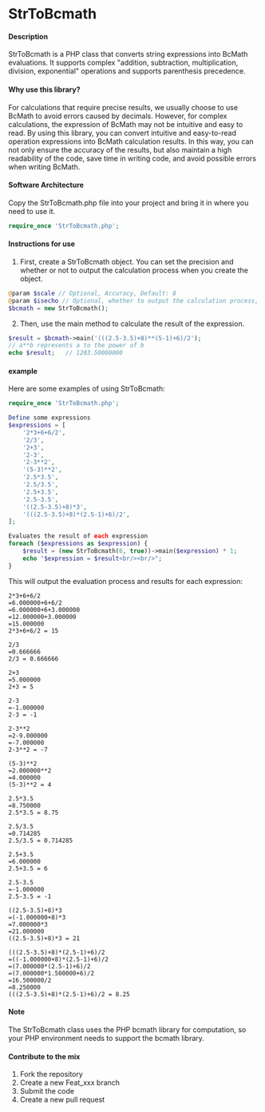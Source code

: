 # StrToBcmath

#### Description

StrToBcmath is a PHP class that converts string expressions into BcMath evaluations. It supports complex "addition, subtraction, multiplication, division, exponential" operations and supports parenthesis precedence.

#### Why use this library?

For calculations that require precise results, we usually choose to use BcMath to avoid errors caused by decimals. However, for complex calculations, the expression of BcMath may not be intuitive and easy to read. By using this library, you can convert intuitive and easy-to-read operation expressions into BcMath calculation results. In this way, you can not only ensure the accuracy of the results, but also maintain a high readability of the code, save time in writing code, and avoid possible errors when writing BcMath.

#### Software Architecture

Copy the StrToBcmath.php file into your project and bring it in where you need to use it.

```php
require_once 'StrToBcmath.php';
```

#### Instructions for use

1. First, create a StrToBcmath object. You can set the precision and whether or not to output the calculation process when you create the object.

```php
@param $scale // Optional, Accuracy, Default: 8
@param $isecho // Optional, whether to output the calculation process, default value: false
$bcmath = new StrToBcmath();
```

2. Then, use the main method to calculate the result of the expression.

```php
$result = $bcmath->main('(((2.5-3.5)+8)**(5-1)+6)/2');
// a**b represents a to the power of b
echo $result;   // 1203.50000000
```

#### example

Here are some examples of using StrToBcmath:

```php
require_once 'StrToBcmath.php';

Define some expressions
$expressions = [
    '2*3+6+6/2',
    '2/3',
    '2+3',
    '2-3',
    '2-3**2',
    '(5-3)**2',
    '2.5*3.5',
    '2.5/3.5',
    '2.5+3.5',
    '2.5-3.5',
    '((2.5-3.5)+8)*3',
    '(((2.5-3.5)+8)*(2.5-1)+6)/2',
];

Evaluates the result of each expression
foreach ($expressions as $expression) {
    $result = (new StrToBcmath(6, true))->main($expression) * 1;
    echo "$expression = $result<br/><br/>";
}
```

This will output the evaluation process and results for each expression:

```
2*3+6+6/2
=6.000000+6+6/2
=6.000000+6+3.000000
=12.000000+3.000000
=15.000000
2*3+6+6/2 = 15

2/3
=0.666666
2/3 = 0.666666

2+3
=5.000000
2+3 = 5

2-3
=-1.000000
2-3 = -1

2-3**2
=2-9.000000
=-7.000000
2-3**2 = -7

(5-3)**2
=2.000000**2
=4.000000
(5-3)**2 = 4

2.5*3.5
=8.750000
2.5*3.5 = 8.75

2.5/3.5
=0.714285
2.5/3.5 = 0.714285

2.5+3.5
=6.000000
2.5+3.5 = 6

2.5-3.5
=-1.000000
2.5-3.5 = -1

((2.5-3.5)+8)*3
=(-1.000000+8)*3
=7.000000*3
=21.000000
((2.5-3.5)+8)*3 = 21

(((2.5-3.5)+8)*(2.5-1)+6)/2
=((-1.000000+8)*(2.5-1)+6)/2
=(7.000000*(2.5-1)+6)/2
=(7.000000*1.500000+6)/2
=16.500000/2
=8.250000
(((2.5-3.5)+8)*(2.5-1)+6)/2 = 8.25
```

#### Note

The StrToBcmath class uses the PHP bcmath library for computation, so your PHP environment needs to support the bcmath library.

#### Contribute to the mix

1. Fork the repository
2. Create a new Feat_xxx branch
3. Submit the code
4. Create a new pull request